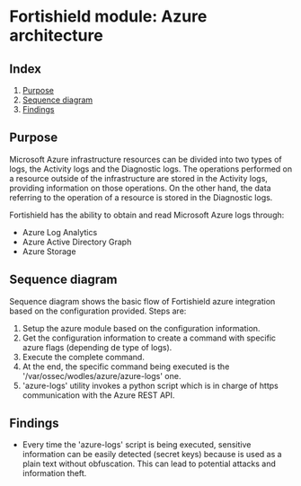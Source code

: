 <!---
Copyright (C) 2015, Fortishield Inc.
Created by Fortishield, Inc. <info@fortishield.com>.
This program is free software; you can redistribute it and/or modify it under the terms of GPLv2
-->

# Fortishield module: Azure architecture
## Index
1. [Purpose](#purpose)
2. [Sequence diagram](#sequence-diagram)
3. [Findings](#findings)

## Purpose
Microsoft Azure infrastructure resources can be divided into two types of logs, the Activity logs and the Diagnostic logs. The operations performed on a resource outside of the infrastructure are stored in the Activity logs, providing information on those operations. On the other hand, the data referring to the operation of a resource is stored in the Diagnostic logs.

Fortishield has the ability to obtain and read Microsoft Azure logs through:
- Azure Log Analytics
- Azure Active Directory Graph
- Azure Storage


## Sequence diagram
Sequence diagram shows the basic flow of Fortishield azure integration based on the configuration provided. Steps are:
1. Setup the azure module based on the configuration information.
2. Get the configuration information to create a command with specific azure flags (depending de type of logs).
3. Execute the complete command.
4. At the end, the specific command being executed is the '/var/ossec/wodles/azure/azure-logs' one.
5. 'azure-logs' utility invokes a python script which is in charge of https communication with the Azure REST API.


## Findings
* Every time the 'azure-logs' script is being executed, sensitive information can be easily detected (secret keys) because is used as a plain text without obfuscation. This can lead to potential attacks and information theft.
